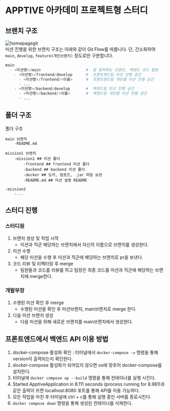 # APPTIVE 아카데미 프로젝트형 스터디

## 브랜치 구조
![homepagegit](https://github.com/ApptiveDev/apptive-20th-academy-project/assets/64734115/afffd8b1-35bc-4f45-9b68-861c70ba381e)  
미션 진행을 위한 브랜치 구조는 아래와 같이 Git Flow를 따릅니다. 단, 간소화하여 `main`, `develop`, `feature(개인브랜치)` 정도로만 구분합니다.
```python
main
  - <미션명>/main                    #  잘 동작하는 프론트, 백엔드 코드 합본
    - <미션명>/frontend/develop      #  프론트엔드팀 미션 진행 공간
      - <미션명>/frontend/<이름>      #  프론트엔드팀 개인별 미션 진행 공간
      - ...
    - <미션명>/backend/develop       #  백엔드팀 미션 진행 공간
      - <미션명>/backend/<이름>       #  백엔드팀 개인별 미션 진행 공간
      - ...
```
## 폴더 구조

폴더 구조
```
main 브랜치 
	-README.md 

mission1 브랜치
	-mission1 ## 미션 폴더
		-frontend ## frontend 미션 폴더
		-backend ## backend 미션 폴더
		-docker ## 도커, 컴포즈, .jar 파일 보관
		-README.md ## 미션 설명 README

-mission2
	-...
```
## 스터디 진행
### 스터디원
1. 브랜치 생성 및 작업 시작
    - 미션과 직군 해당하는 브랜치에서 자신의 이름으로 브랜치를 생성한다.
2. 미션 수행
    - 해당 미션을 수행 후 미션과 직군에 해당하는 브랜치로 pr을 보낸다.  
3. 코드 리뷰 및 리팩터링 후 merge
   - 팀원들과 코드를 리뷰를 하고 팀장은 최종 코드를 미션과 직군에 해당하는 브랜치에 merge한다.
### 개발부장
1. 수행된 미션 확인 후 merge
    - 수행된 미션을 확인 후 미션브랜치, main브랜치로 merge 한다.
2. 다음 미션 브랜치 생성
   - 다음 미션을 위해 새로운 브랜치를 main브랜치에서 생성한다.

## 프론트엔드에서 백엔드 API 이용 방법
1. docker-compose 활성화 확인 : 터미널에서 ```docker-compose -v``` 명령을 통해 version이 출력되는지 확인한다.
2. docker-compose 활성화가 되어있지 않으면 os에 맞추어 docker-compose를 설치한다.
3. 터미널에 ```docker compose up --build``` 명령을 통해 컨테이너를 실행 시킨다.
4. Started ApptiveApplication in 8.111 seconds (process running for 8.981)과 같은 출력이 뜨면 localhost:8080 포트를 통해 API를 이용 가능하다.
5. 모든 작업을 마친 후 터미널에 ctrl + c를 통해 실행 중인 서버를 종료시킨다.
6. ```docker compose down``` 명령을 통해 생성된 컨테이너를 삭제한다.
